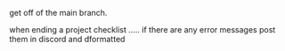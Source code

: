 get off of the main branch. 


when ending a project checklist .....
if there are any error messages post them in discord and dformatted
